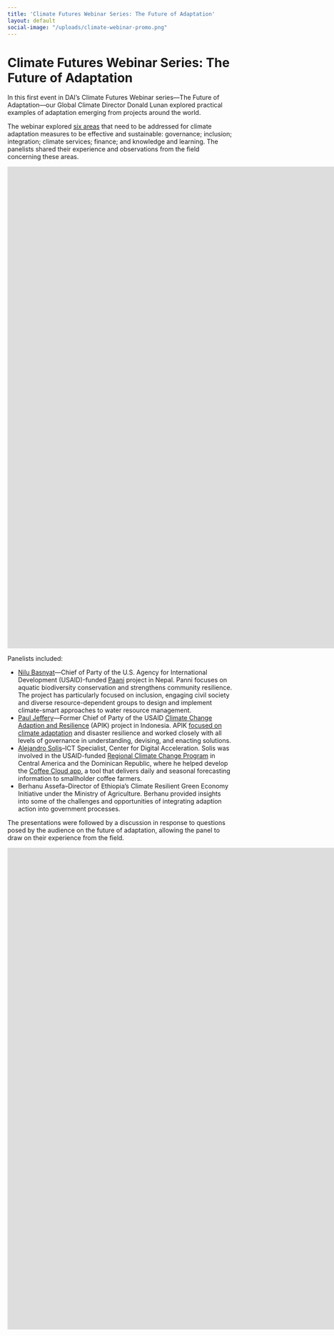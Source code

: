 ```yaml
---
title: 'Climate Futures Webinar Series: The Future of Adaptation'
layout: default
social-image: "/uploads/climate-webinar-promo.png"
---
```


# Climate Futures Webinar Series: The Future of Adaptation

In this first event in DAI’s Climate Futures Webinar series—The Future of Adaptation—our Global Climate Director Donald Lunan explored practical examples of adaptation emerging from projects around the world. 

The webinar explored [six areas](/uploads/climate-flyer-2021.pdf) that need to be addressed for climate adaptation measures to be effective and sustainable: governance; inclusion; integration; climate services; finance; and knowledge and learning. The panelists shared their experience and observations from the field concerning these areas.

<iframe src="https://player.vimeo.com/video/564742726?badge=0&amp;autopause=0&amp;player_id=0&amp;app_id=58479" width="1920" height="1080" frameborder="0" allow="autoplay; fullscreen; picture-in-picture" allowfullscreen title="Climate Futures Webinar Series: The Future of Adaptation"></iframe>

Panelists included:

* [Nilu Basnyat](/who-we-are/our-team/nilu-basnyat)—Chief of Party of the U.S. Agency for International Development (USAID)-funded [Paani](/our-work/projects/Nepal-Program-for-Aquatic-Natural-Resources-Improvement-PANI) project in Nepal. Panni focuses on aquatic biodiversity conservation and strengthens community resilience. The project has particularly focused on inclusion, engaging civil society and diverse resource-dependent groups to design and implement climate-smart approaches to water resource management.
* [Paul Jeffery](/who-we-are/our-team/paul-jeffery)—Former Chief of Party of the USAID [Climate Change Adaption and Resilience](/our-work/projects/indonesia-apik-adaptasi-perubahan-iklim-dan-ketangguhan-or-climate-change-adaption) (APIK) project in Indonesia. APIK [focused on climate adaptation](https://dai-global-developments.com/articles/how-a-place-based-approach-built-climate-resilience-in-indonesia) and disaster resilience and worked closely with all levels of governance in understanding, devising, and enacting solutions.
* [Alejandro Solis](/who-we-are/our-team/alejandro-solis)–ICT Specialist, Center for Digital Acceleration. Solis was involved in the USAID-funded [Regional Climate Change Program](/our-work/projects/usaid-central-america-regional-climate-change-program-rccp-programa-regional-de) in Central America and the Dominican Republic, where he helped develop the [Coffee Cloud app](https://dai-global-digital.com/coffee-cloud-precision-ag-at-the-touch-of-a-button.html), a tool that delivers daily and seasonal forecasting information to smallholder coffee farmers.
* Berhanu Assefa–Director of Ethiopia’s Climate Resilient Green Economy Initiative under the Ministry of Agriculture. Berhanu provided insights into some of the challenges and opportunities of integrating adaption action into government processes.

The presentations were followed by a discussion in response to questions posed by the audience on the future of adaptation, allowing the panel to draw on their experience from the field. 

<iframe src="https://player.vimeo.com/video/564704846?badge=0&amp;autopause=0&amp;player_id=0&amp;app_id=58479" width="1920" height="1080" frameborder="0" allow="autoplay; fullscreen; picture-in-picture" allowfullscreen title="Climate Futures Webinar Series: The Future of Adaptation - Q&amp;amp;A"></iframe>
